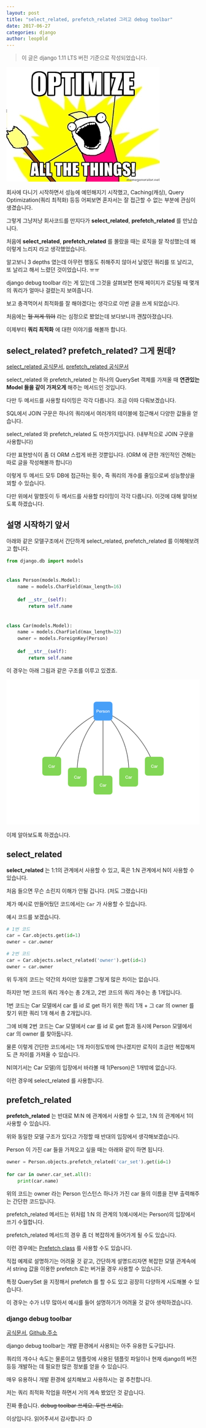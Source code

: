 ```yaml
---
layout: post
title: "select_related, prefetch_related 그리고 debug toolbar"
date: 2017-06-27
categories: django
author: leop0ld
---
```


> 이 글은 django 1.11 LTS 버전 기준으로 작성되었습니다.

![Optimize all the things!](/assets/img/optimize-all-the-things.jpg)

회사에 다니기 시작하면서 성능에 예민해지기 시작했고, Caching(캐싱), Query Optimization(쿼리 최적화) 등등 어찌보면 혼자서는 잘 접근할 수 없는 부분에 관심이 생겼습니다.

그렇게 그냥저냥 회사코드를 만지다가 **select_related**, **prefetch_related** 를 만났습니다.

처음에 **select_related**, **prefetch_related** 를 몰랐을 때는 로직을 잘 작성했는데 왜 이렇게 느리지 라고 생각했었습니다.

알고보니 3 depths 였는데 아무런 행동도 취해주지 않아서 날렸던 쿼리를 또 날리고, 또 날리고 해서 느렸던 것이었습니다. ㅠㅠ

django debug toolbar 라는 게 있는데 그것을 살펴보면 현재 페이지가 로딩될 때 몇개의 쿼리가 얼마나 걸렸는지 보여줍니다.

보고 충격먹어서 최적화를 잘 해야겠다는 생각으로 이번 글을 쓰게 되었습니다.

처음에는 ~~헐 저게 뭐야~~ 라는 심정으로 봤었는데 보다보니까 괜찮아졌습니다.

이제부터 **쿼리 최적화** 에 대한 이야기를 해볼까 합니다.

## select\_related? prefetch\_related? 그게 뭔데?

<a href="https://docs.djangoproject.com/en/1.11/ref/models/querysets/#select-related" target="_blank">select_related 공식문서</a>, <a href="https://docs.djangoproject.com/en/1.11/ref/models/querysets/#prefetch-related" target="_blank">prefetch_related 공식문서</a>

select\_related 와 prefetch\_related 는 하나의 QuerySet 객체를 가져올 때 **연관있는 Model 들을 같이 가져오게** 해주는 메서드인 것입니다.

다만 두 메서드를 사용할 타이밍은 각각 다릅니다. 조금 이따 다뤄보겠습니다.

SQL에서 JOIN 구문은 하나의 쿼리에서 여러개의 테이블에 접근해서 다양한 값들을 얻습니다.

select\_related 와 prefetch\_related 도 마찬가지입니다. (내부적으로 JOIN 구문을 사용합니다)

다만 표현방식이 좀 더 ORM 스럽게 바뀐 것뿐입니다. (ORM 에 관한 개인적인 견해는 따로 글을 작성해볼까 합니다)

이렇게 두 메서드 모두 DB에 접근하는 횟수, 즉 쿼리의 개수를 줄임으로써 성능향상을 꾀할 수 있습니다.

다만 위에서 말했듯이 두 메서드를 사용할 타이밍이 각각 다릅니다. 이것에 대해 알아보도록 하겠습니다.

## 설명 시작하기 앞서

아래와 같은 모델구조에서 간단하게 select\_related, prefetch\_related 를 이해해보려고 합니다.

```python
from django.db import models


class Person(models.Model):
    name = models.CharField(max_length=16)

    def __str__(self):
        return self.name


class Car(models.Model):
    name = models.CharField(max_length=32)
    owner = models.ForeignKey(Person)

    def __str__(self):
        return self.name
```

이 경우는 아래 그림과 같은 구조를 이루고 있겠죠.

![Model 구조](/assets/img/select_related-example.jpg)

이제 알아보도록 하겠습니다.

## select_related

**select_related** 는 1:1의 관계에서 사용할 수 있고, 혹은 1:N 관계에서 N이 사용할 수 있습니다.

처음 들으면 무슨 소린지 이해가 안될 겁니다. (저도 그랬습니다)

제가 예시로 만들어뒀던 코드에서는 `Car` 가 사용할 수 있습니다.

예시 코드를 보겠습니다.

```python
# 1번 코드
car = Car.objects.get(id=1)
owner = car.owner
```

```python
# 2번 코드
car = Car.objects.select_related('owner').get(id=1)
owner = car.owner
```

위 두개의 코드는 약간의 차이만 있을뿐 그렇게 많은 차이는 없습니다.

하지만 1번 코드의 쿼리 개수는 총 2개고, 2번 코드의 쿼리 개수는 총 1개입니다.

1번 코드는 Car 모델에서 car 를 id 로 get 하기 위한 쿼리 1개 + 그 car 의 owner 를 찾기 위한 쿼리 1개 해서 총 2개입니다.

그에 비해 2번 코드는 Car 모델에서 car 를 id 로 get 함과 동시에 Person 모델에서 car 의 owner 를 찾아둡니다.

물론 이렇게 간단한 코드에서는 1개 차이정도밖에 안나겠지만 로직이 조금만 복잡해져도 큰 차이를 가져올 수 있습니다.

N(여기서는 Car 모델)의 입장에서 바라볼 때 1(Person)은 1개밖에 없습니다.

이런 경우에 select_related 를 사용합니다.

## prefetch_related

**prefetch_related** 는 반대로 M:N 에 관계에서 사용할 수 있고, 1:N 의 관계에서 1이 사용할 수 있습니다.

위와 동일한 모델 구조가 있다고 가정할 때 반대의 입장에서 생각해보겠습니다.

Person 이 가진 car 들을 가져오고 싶을 때는 아래와 같이 하면 됩니다.

```python
owner = Person.objects.prefetch_related('car_set').get(id=1)

for car in owner.car_set.all():
    print(car.name)
```

위의 코드는 owner 라는 Person 인스턴스 하나가 가진 car 들의 이름을 전부 출력해주는 간단한 코드입니다.

prefetch_related 메서드는 위처럼 1:N 의 관계의 1(예시에서는 Person)의 입장에서 쓰기 수월합니다.

prefetch_related 메서드의 경우 좀 더 복잡하게 들어가게 될 수도 있습니다.

이런 경우에는 <a href="https://docs.djangoproject.com/en/1.11/ref/models/querysets/#prefetch-objects" target="_blank">Prefetch class</a> 를 사용할 수도 있습니다.

직접 예제로 설명하기는 어려울 것 같고, 간단하게 설명드리자면 복잡한 모델 관계속에서 string 값을 이용한 prefetch 로는 버거울 경우 사용할 수 있습니다.

특정 QuerySet 을 지정해서 prefetch 를 할 수도 있고 굉장히 다양하게 시도해볼 수 있습니다.

이 경우는 수가 너무 많아서 예시를 들어 설명하기가 어려울 것 같아 생략하겠습니다.

### django debug toolbar

<a href="https://django-debug-toolbar.readthedocs.io/en/stable/" target="_blank">공식문서</a>, <a href="https://github.com/jazzband/django-debug-toolbar" target="_blank">Github 주소</a>

django debug toolbar는 개발 환경에서 사용되는 아주 유용한 도구입니다.

쿼리의 개수나 속도는 물론이고 템플릿에 사용된 템플릿 파일이나 현재 django의 버전 등등 개발하는 데 필요한 많은 정보를 얻을 수 있습니다.

매우 유용하니 개발 환경에 설치해보고 사용하시는 걸 추천합니다.

저는 쿼리 최적화 작업을 하면서 거의 계속 봤었던 것 같습니다.

진짜 좋습니다. ~~debug toolbar 쓰세요. 두번 쓰세요.~~

이상입니다. 읽어주셔서 감사합니다 :D